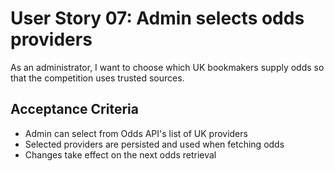 # User Story 07: Admin selects odds providers

As an administrator, I want to choose which UK bookmakers supply odds so that the competition uses trusted sources.

## Acceptance Criteria
- Admin can select from Odds API's list of UK providers
- Selected providers are persisted and used when fetching odds
- Changes take effect on the next odds retrieval
